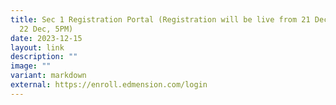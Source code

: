 ```yaml
---
title: Sec 1 Registration Portal (Registration will be live from 21 Dec, 9AM to
  22 Dec, 5PM)
date: 2023-12-15
layout: link
description: ""
image: ""
variant: markdown
external: https://enroll.edmension.com/login
---
```

